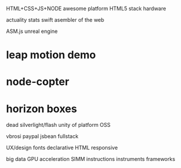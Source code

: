HTML+CSS+JS+NODE
awesome platform
HTML5 stack
hardware

actuality stats
swift
asembler of the web

ASM.js
unreal engine


# leap motion demo
# node-copter
# horizon boxes

dead silverlight/flash
unity of platform
OSS

vbrosi
paypal
jsbean
fullstack

UX/design
fonts
declarative HTML
responsive

big data GPU acceleration
SIMM instructions
instruments frameworks


